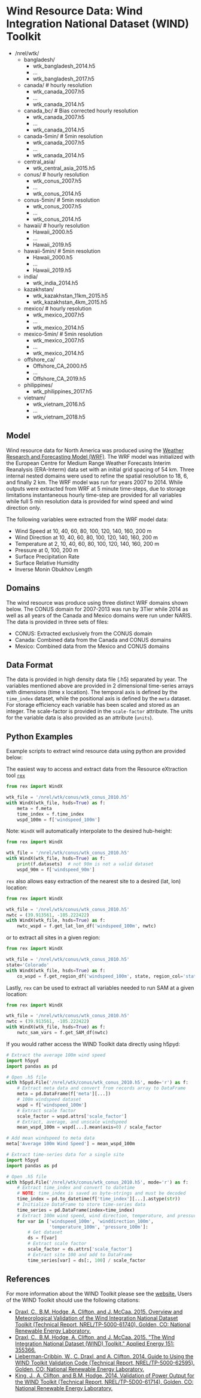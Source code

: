 # Wind Resource Data: Wind Integration National Dataset (WIND) Toolkit

- /nrel/wtk/
  - bangladesh/
    - wtk_bangladesh_2014.h5
    - ...
    - wtk_bangladesh_2017.h5
  - canada/ # hourly resolution
    - wtk_canada_2007.h5
    - ...
    - wtk_canada_2014.h5
  - canada_bc/ # Bias corrected hourly resolution
    - wtk_canada_2007.h5
    - ...
    - wtk_canada_2014.h5
  - canada-5min/ # 5min resolution
    - wtk_canada_2007.h5
    - ...
    - wtk_canada_2014.h5
  - central_asia/
    - wtk_central_asia_2015.h5
  - conus/ # hourly resolution
    - wtk_conus_2007.h5
    - ...
    - wtk_conus_2014.h5
  - conus-5min/ # 5min resolution
    - wtk_conus_2007.h5
    - ...
    - wtk_conus_2014.h5
  - hawaii/ # hourly resolution
    - Hawaii_2000.h5
    - ...
    - Hawaii_2019.h5
  - hawaii-5min/ # 5min resolution
    - Hawaii_2000.h5
    - ...
    - Hawaii_2019.h5
  - india/
    - wtk_india_2014.h5
  - kazakhstan/
    - wtk_kazakhstan_11km_2015.h5
    - wtk_kazakhstan_4km_2015.h5
  - mexico/ # hourly resolution
    - wtk_mexico_2007.h5
    - ...
    - wtk_mexico_2014.h5
  - mexico-5min/ # 5min resolution
    - wtk_mexico_2007.h5
    - ...
    - wtk_mexico_2014.h5
  - offshore_ca/
    - Offshore_CA_2000.h5
    - ...
    - Offshore_CA_2019.h5
  - philippines/
    - wtk_philippines_2017.h5
  - vietnam/
    - wtk_vietnam_2016.h5
    - ...
    - wtk_vietnam_2018.h5

## Model

Wind resource data for North America was produced using the [Weather Research and Forecasting Model (WRF)](https://www.mmm.ucar.edu/weather-research-and-forecasting-model).
The WRF model was initialized with the European Centre for Medium Range Weather
Forecasts Interim Reanalysis (ERA-Interm) data set with an initial grid spacing
of 54 km.  Three internal nested domains were used to refine the spatial
resolution to 18, 6, and finally 2 km.  The WRF model was run for years 2007
to 2014. While outputs were extracted from WRF at 5 minute time-steps, due to
storage limitations instantaneous hourly time-step are provided for all
variables while full 5 min resolution data is provided for wind speed and wind
direction only.

The following variables were extracted from the WRF model data:
- Wind Speed at 10, 40, 60, 80, 100, 120, 140, 160, 200 m
- Wind Direction at 10, 40, 60, 80, 100, 120, 140, 160, 200 m
- Temperature at 2, 10, 40, 60, 80, 100, 120, 140, 160, 200 m
- Pressure at 0, 100, 200 m
- Surface Precipitation Rate
- Surface Relative Humidity
- Inverse Monin Obukhov Length

## Domains

The wind resource was produce using three distinct WRF domains shown below. The
CONUS domain for 2007-2013 was run by 3Tier while 2014 as well as all years of
the Canada and Mexico domains were run under NARIS. The data is provided in
three sets of files:

- CONUS: Extracted exclusively from the CONUS domain
- Canada: Combined data from the Canada and CONUS domains
- Mexico: Combined data from the Mexico and CONUS domains

## Data Format

The data is provided in high density data file (.h5) separated by year. The
variables mentioned above are provided in 2 dimensional time-series arrays with
dimensions (time x location). The temporal axis is defined by the `time_index`
dataset, while the positional axis is defined by the `meta` dataset. For
storage efficiency each variable has been scaled and stored as an integer. The
scale-factor is provided in the `scale-factor` attribute.  The units for the
variable data is also provided as an attribute (`units`).

## Python Examples

Example scripts to extract wind resource data using python are provided below:

The easiest way to access and extract data from the Resource eXtraction tool
[`rex`](https://github.com/nrel/rex)


```python
from rex import WindX

wtk_file = '/nrel/wtk/conus/wtk_conus_2010.h5'
with WindX(wtk_file, hsds=True) as f:
    meta = f.meta
    time_index = f.time_index
    wspd_100m = f['windspeed_100m']
```

Note: `WindX` will automatically interpolate to the desired hub-height:

```python
from rex import WindX

wtk_file = '/nrel/wtk/conus/wtk_conus_2010.h5'
with WindX(wtk_file, hsds=True) as f:
    print(f.datasets)  # not 90m is not a valid dataset
    wspd_90m = f['windspeed_90m']
```

`rex` also allows easy extraction of the nearest site to a desired (lat, lon)
location:

```python
from rex import WindX

wtk_file = '/nrel/wtk/conus/wtk_conus_2010.h5'
nwtc = (39.913561, -105.222422)
with WindX(wtk_file, hsds=True) as f:
    nwtc_wspd = f.get_lat_lon_df('windspeed_100m', nwtc)
```

or to extract all sites in a given region:

```python
from rex import WindX

wtk_file = '/nrel/wtk/conus/wtk_conus_2010.h5'
state='Colorado'
with WindX(wtk_file, hsds=True) as f:
    co_wspd = f.get_region_df('windspeed_100m', state, region_col='state')
```

Lastly, `rex` can be used to extract all variables needed to run SAM at a given
location:

```python
from rex import WindX

wtk_file = '/nrel/wtk/conus/wtk_conus_2010.h5'
nwtc = (39.913561, -105.222422)
with WindX(wtk_file, hsds=True) as f:
    nwtc_sam_vars = f.get_SAM_df(nwtc)
```

If you would rather access the WIND Toolkit data directly using h5pyd:

```python
# Extract the average 100m wind speed
import h5pyd
import pandas as pd

# Open .h5 file
with h5pyd.File('/nrel/wtk/conus/wtk_conus_2010.h5', mode='r') as f:
    # Extract meta data and convert from records array to DataFrame
    meta = pd.DataFrame(f['meta'][...])
    # 100m windspeed dataset
    wspd = f['windspeed_100m']
    # Extract scale factor
    scale_factor = wspd.attrs['scale_factor']
    # Extract, average, and unscale windspeed
    mean_wspd_100m = wspd[...].mean(axis=0) / scale_factor

# Add mean windspeed to meta data
meta['Average 100m Wind Speed'] = mean_wspd_100m
```

```python
# Extract time-series data for a single site
import h5pyd
import pandas as pd

# Open .h5 file
with h5pyd.File('/nrel/wtk/conus/wtk_conus_2010.h5', mode='r') as f:
    # Extract time_index and convert to datetime
    # NOTE: time_index is saved as byte-strings and must be decoded
    time_index = pd.to_datetime(f['time_index'][...].astype(str))
    # Initialize DataFrame to store time-series data
    time_series = pd.DataFrame(index=time_index)
    # Extract 100m wind speed, wind direction, temperature, and pressure
    for var in ['windspeed_100m', 'winddirection_100m',
    			'temperature_100m', 'pressure_100m']:
    	# Get dataset
    	ds = f[var]
    	# Extract scale factor
    	scale_factor = ds.attrs['scale_factor']
    	# Extract site 100 and add to DataFrame
    	time_series[var] = ds[:, 100] / scale_factor
```

## References

For more information about the WIND Toolkit please see the [website.](https://www.nrel.gov/grid/wind-toolkit.html)
Users of the WIND Toolkit should use the following citations:
- [Draxl, C., B.M. Hodge, A. Clifton, and J. McCaa. 2015. Overview and Meteorological Validation of the Wind Integration National Dataset Toolkit (Technical Report, NREL/TP-5000-61740). Golden, CO: National Renewable Energy Laboratory.](https://www.nrel.gov/docs/fy15osti/61740.pdf)
- [Draxl, C., B.M. Hodge, A. Clifton, and J. McCaa. 2015. "The Wind Integration National Dataset (WIND) Toolkit." Applied Energy 151: 355366.](https://www.sciencedirect.com/science/article/pii/S0306261915004237?via%3Dihub)
- [Lieberman-Cribbin, W., C. Draxl, and A. Clifton. 2014. Guide to Using the WIND Toolkit Validation Code (Technical Report, NREL/TP-5000-62595). Golden, CO: National Renewable Energy Laboratory.](https://www.nrel.gov/docs/fy15osti/62595.pdf)
- [King, J., A. Clifton, and B.M. Hodge. 2014. Validation of Power Output for the WIND Toolkit (Technical Report, NREL/TP-5D00-61714). Golden, CO: National Renewable Energy Laboratory.](https://www.nrel.gov/docs/fy14osti/61714.pdf)